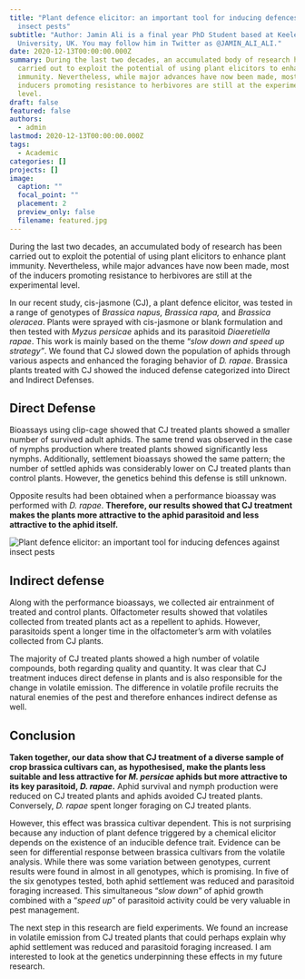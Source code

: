 ```yaml
---
title: "Plant defence elicitor: an important tool for inducing defences against
  insect pests"
subtitle: "Author: Jamin Ali is a final year PhD Student based at Keele
  University, UK. You may follow him in Twitter as @JAMIN_ALI_ALI."
date: 2020-12-13T00:00:00.000Z
summary: During the last two decades, an accumulated body of research has been
  carried out to exploit the potential of using plant elicitors to enhance plant
  immunity. Nevertheless, while major advances have now been made, most of the
  inducers promoting resistance to herbivores are still at the experimental
  level.
draft: false
featured: false
authors:
  - admin
lastmod: 2020-12-13T00:00:00.000Z
tags:
  - Academic
categories: []
projects: []
image:
  caption: ""
  focal_point: ""
  placement: 2
  preview_only: false
  filename: featured.jpg
---
```

During the last two decades, an accumulated body of research has been carried out to exploit the potential of using plant elicitors to enhance plant immunity. Nevertheless, while major advances have now been made, most of the inducers promoting resistance to herbivores are still at the experimental level.

In our recent study, cis-jasmone (CJ), a plant defence elicitor, was tested in a range of genotypes of *Brassica napus, Brassica rapa,* and *Brassica oleracea*. Plants were sprayed with cis-jasmone or blank formulation and then tested with *Myzus persicae* aphids and its parasitoid *Diaeretiella rapae*. This work is mainly based on the theme “*slow down and speed up strategy”*. We found that CJ slowed down the population of aphids through various aspects and enhanced the foraging behavior of *D. rapae*. Brassica plants treated with CJ showed the induced defense categorized into Direct and Indirect Defenses.

## **Direct Defense**  

Bioassays using clip-cage showed that CJ treated plants showed a smaller number of survived adult aphids. The same trend was observed in the case of nymphs production where treated plants showed significantly less nymphs. Additionally, settlement bioassays showed the same pattern; the number of settled aphids was considerably lower on CJ treated plants than control plants. However, the genetics behind this defense is still unknown.

Opposite results had been obtained when a performance bioassay was performed with *D. rapae*. **Therefore, our results showed that CJ treatment makes the plants more attractive to the aphid parasitoid and less attractive to the aphid itself.**  

![Plant defence elicitor: an important tool for inducing defences against insect pests](https://globalplantcouncil.org/wp-content/uploads/2021/11/imagen-2048x892.jpg "Plant defence elicitor: an important tool for inducing defences against insect pests")

## **Indirect defense**

Along with the performance bioassays, we collected air entrainment of treated and control plants. Olfactometer results showed that volatiles collected from treated plants act as a repellent to aphids. However, parasitoids spent a longer time in the olfactometer’s arm with volatiles collected from CJ plants.

The majority of CJ treated plants showed a high number of volatile compounds, both regarding quality and quantity. It was clear that CJ treatment induces direct defense in plants and is also responsible for the change in volatile emission. The difference in volatile profile recruits the natural enemies of the pest and therefore enhances indirect defense as well.  

## **Conclusion**

**Taken together, our data show that CJ treatment of a diverse sample of crop brassica cultivars can, as hypothesised, make the plants less suitable and less attractive for *M. persicae* aphids but more attractive to its key parasitoid, *D. rapae*.** Aphid survival and nymph production were reduced on CJ treated plants and aphids avoided CJ treated plants. Conversely, *D. rapae* spent longer foraging on CJ treated plants.

However, this effect was brassica cultivar dependent. This is not surprising because any induction of plant defence triggered by a chemical elicitor depends on the existence of an inducible defence trait. Evidence can be seen for differential response between brassica cultivars from the volatile analysis. While there was some variation between genotypes, current results were found in almost in all genotypes, which is promising. In five of the six genotypes tested, both aphid settlement was reduced and parasitoid foraging increased. This simultaneous “*slow down*” of aphid growth combined with a “*speed up*” of parasitoid activity could be very valuable in pest management.

The next step in this research are field experiments. We found an increase in volatile emission from CJ treated plants that could perhaps explain why aphid settlement was reduced and parasitoid foraging increased. I am interested to look at the genetics underpinning these effects in my future research.